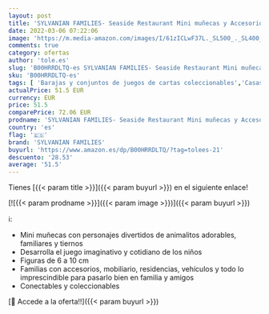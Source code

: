 ```yaml
---
layout: post
title: 'SYLVANIAN FAMILIES- Seaside Restaurant Mini muñecas y Accesorios  Multicolor  Epoch para Imaginar 4190 '
date: 2022-03-06 07:22:06
image: 'https://m.media-amazon.com/images/I/61zICLwF37L._SL500_._SL400_.jpg'
comments: true
category: ofertas
author: 'tole.es'
slug: 'B00HRRDLTQ-es SYLVANIAN FAMILIES- Seaside Restaurant Mini muñecas y...'
sku: 'B00HRRDLTQ-es'
tags: [ 'Barajas y conjuntos de juegos de cartas coleccionables','Casas de muñecas','Juego de mesa','Juegos de cartas','Juegos de cartas coleccionables','Juegos y accesorios para juegos','Juguetes','Juguetes y juegos','Muñecas y accesorios','Muñecos y figuras','families','sylvanian','sylvanian families', ]
actualPrice: 51.5 EUR
currency: EUR
price: 51.5
comparePrice: 72.06 EUR
prodname: 'SYLVANIAN FAMILIES- Seaside Restaurant Mini muñecas y Accesorios  Multicolor  Epoch para Imaginar 4190 '
country: 'es'
flag: '🇪🇸'
brand: 'SYLVANIAN FAMILIES'
buyurl: 'https://www.amazon.es/dp/B00HRRDLTQ/?tag=tolees-21'
descuento: '28.53'
average: '51.5'
---
```


Tienes [{{< param title >}}]({{< param buyurl >}}) en el siguiente enlace!

[![{{< param prodname >}}]({{< param image >}})]({{< param buyurl >}})

ℹ️:

- Mini muñecas con personajes divertidos de animalitos adorables, familiares y tiernos
- Desarrolla el juego imaginativo y cotidiano de los niños
- Figuras de 6 a 10 cm
- Familias con accesorios, mobiliario, residencias, vehículos y todo lo imprescindible para pasarlo bien en familia y amigos
- Conectables y coleccionables

[🛒 Accede a la oferta!!]({{< param buyurl >}})
